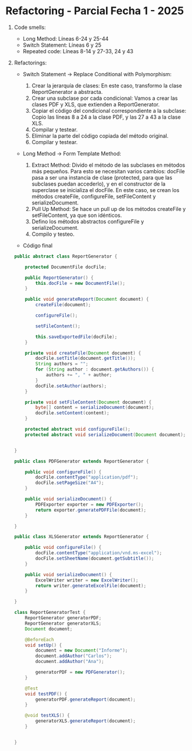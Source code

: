 # Refactoring - Parcial Fecha 1 - 2025

1. Code smells:

    - Long Method: Líneas 6-24 y 25-44
    - Switch Statement: Líneas 6 y 25
    - Repeated code: Líneas 8-14 y 27-33, 24 y 43

2. Refactorings:

    - Switch Statement -> Replace Conditional with Polymorphism:

        1. Crear la jerarquía de clases: En este caso, transformo la clase ReportGenerator a abstracta.
        2. Crear una subclase por cada condicional: Vamos a crear las clases PDF y XLS, que extienden a ReportGenerator.
        3. Copiar el código del condicional correspondiente a la subclase: Copio las líneas 8 a 24 a la clase PDF, y las 27 a 43 a la clase XLS.
        4. Compilar y testear.
        5. Eliminar la parte del código copiada del método original.
        6. Compilar y testear.

    - Long Method -> Form Template Method:

        1. Extract Method: Divido el método de las subclases en métodos más pequeños. Para esto se necesitan varios cambios: docFile pasa a ser una instancia de clase (protected, para que las subclases puedan accederlo), y en el constructor de la superclase se inicializa el docFile. En este caso, se crean los métodos createFile, configureFile, setFileContent y serializeDocument.
        2. Pull Up Method: Se hace un pull up de los métodos createFile y setFileContent, ya que son idénticos.
        3. Defino los métodos abstractos configureFile y serializeDocument.
        4. Compilo y testeo.

    - Código final

    ```java
    public abstract class ReportGenerator {

        protected DocumentFile docFile;

        public ReportGenerator() {
            this.docFile = new DocumentFile();
        }

        public void generateReport(Document document) {
            createFile(document);

            configureFile();

            setFileContent();

            this.saveExportedFile(docFile);
        }

        private void createFile(Document document) {
            docFile.setTitle(document.getTitle());
            String authors = "";
            for (String author : document.getAuthors()) {
                authors += ", " + author;
            }
            docFile.setAuthor(authors);
        }

        private void setFileContent(Document document) {
            byte[] content = serializeDocument(document);
            docFile.setContent(content);
        }

        protected abstract void configureFile();
        protected abstract void serializeDocument(Document document);


    }

    public class PDFGenerator extends ReportGenerator {

        public void configureFile() {
            docFile.contentType("application/pdf");
            docFile.setPageSize("A4");
        }

        public void serializeDocument() {
            PDFExporter exporter = new PDFExporter();
            return exporter.generatePDFFile(document);
        }

    }

    public class XLSGenerator extends ReportGenerator {

        public void configureFile() {
            docFile.contentType("application/vnd.ms-excel");
            docFile.setSheetName(document.getSubtitle());
        }

        public void serializeDocument() {
            ExcelWriter writer = new ExcelWriter();
            return writer.generateExcelFile(document);
        }

    }

    class ReportGeneratorTest {
        ReportGenerator generatorPDF;
        ReportGenerator generatorXLS;
        Document document;

        @BeforeEach
        void setUp() {
            document = new Document("Informe");
            document.addAuthor("Carlos");
            document.addAuthor("Ana");

            generatorPDF = new PDFGenerator();
        }

        @Test
        void testPDF() {
            generatorPDF.generateReport(document);
        }

        @void testXLS() {
            generatorXLS.generateReport(document);
        }


    }
    ```
